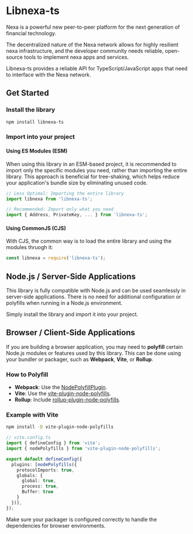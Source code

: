 # Libnexa-ts

Nexa is a powerful new peer-to-peer platform for the next generation of financial technology.

The decentralized nature of the Nexa network allows for highly resilient nexa infrastructure, and the developer community needs reliable, open-source tools to implement nexa apps and services.

Libnexa-ts provides a reliable API for TypeScript/JavaScript apps that need to interface with the Nexa network.

## Get Started

### Install the library

```sh
npm install libnexa-ts
```

### Import into your project

#### Using ES Modules (ESM)

When using this library in an ESM-based project, it is recommended to import only the specific modules you need, rather than importing the entire library. This approach is beneficial for tree-shaking, which helps reduce your application's bundle size by eliminating unused code.

```ts
// Less Optimal: Importing the entire library
import libnexa from 'libnexa-ts';

// Recommended: Import only what you need
import { Address, PrivateKey, ... } from 'libnexa-ts';
```

#### Using CommonJS (CJS)

With CJS, the common way is to load the entire library and using the modules thruogh it:

```ts
const libnexa = require('libnexa-ts');
```

## Node.js / Server-Side Applications

This library is fully compatible with Node.js and can be used seamlessly in server-side applications. There is no need for additional configuration or polyfills when running in a Node.js environment.

Simply install the library and import it into your project.


## Browser / Client-Side Applications

If you are building a browser application, you may need to **polyfill** certain Node.js modules or features used by this library. This can be done using your bundler or packager, such as **Webpack**, **Vite**, or **Rollup**.

### How to Polyfill

- **Webpack**: Use the [NodePolyfillPlugin](https://github.com/Richienb/node-polyfill-webpack-plugin).
- **Vite**: Use the [vite-plugin-node-polyfills](https://github.com/vitejs/vite-plugin-node-polyfills).
- **Rollup**: Include [rollup-plugin-node-polyfills](https://github.com/ionic-team/rollup-plugin-node-polyfills).

### Example with Vite

```bash
npm install -D vite-plugin-node-polyfills
```

```ts
// vite.config.ts
import { defineConfig } from 'vite';
import { nodePolyfills } from 'vite-plugin-node-polyfills';

export default defineConfig({
  plugins: [nodePolyfills({
    protocolImports: true,
    globals: {
      global: true,
      process: true,
      Buffer: true
    }
  })],
});
```

Make sure your packager is configured correctly to handle the dependencies for browser environments.